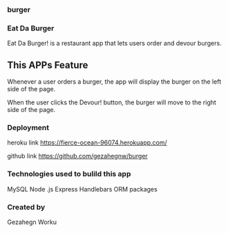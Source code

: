 ### burger
### Eat Da Burger
Eat Da Burger! is a restaurant app that lets users order and devour burgers.

## This APPs Feature
Whenever a user orders a burger, the app will display the burger on the left side of the page.

When the user clicks the Devour! button, the burger will move to the right side of the page.

### Deployment

heroku link  https://fierce-ocean-96074.herokuapp.com/

github link https://github.com/gezahegnw/burger


### Technologies used to bulild this app
MySQL
Node .js
Express
Handlebars
ORM packages

### Created by 
Gezahegn Worku